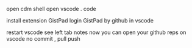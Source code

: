 open cdm shell
open vscode
. code

install extension GistPad
login GistPad by github in vscode

restart vscode
see left tab notes
now you can open your github reps on vscode no commit , pull push 

